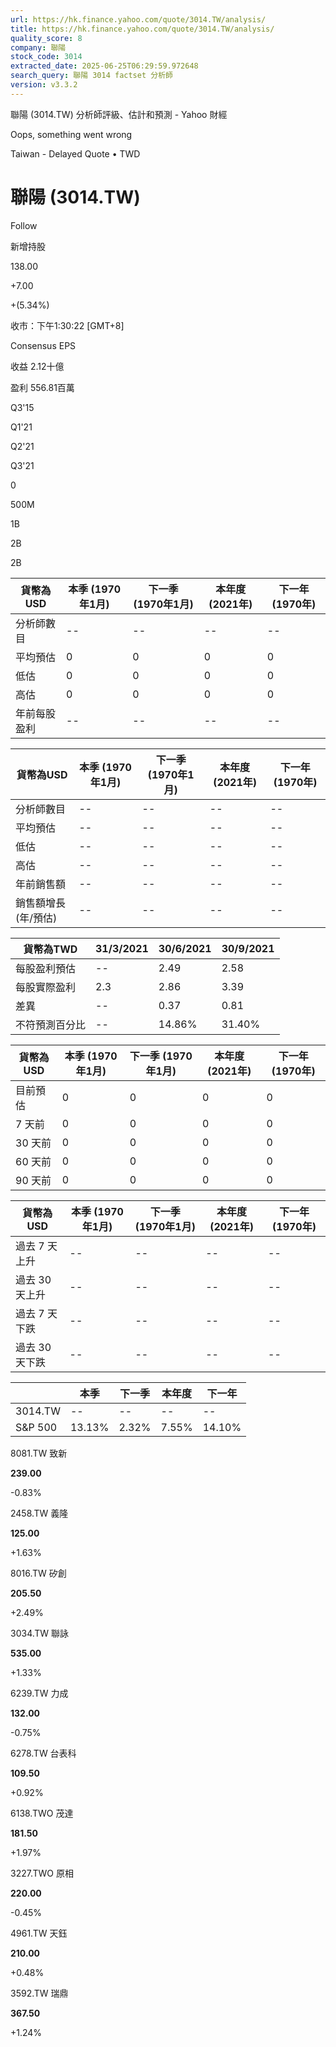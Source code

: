 ```yaml
---
url: https://hk.finance.yahoo.com/quote/3014.TW/analysis/
title: https://hk.finance.yahoo.com/quote/3014.TW/analysis/
quality_score: 8
company: 聯陽
stock_code: 3014
extracted_date: 2025-06-25T06:29:59.972648
search_query: 聯陽 3014 factset 分析師
version: v3.3.2
---
```


聯陽 (3014.TW) 分析師評級、估計和預測 - Yahoo 財經


Oops, something went wrong

 

Taiwan - Delayed Quote • TWD 

# 聯陽 (3014.TW)

Follow

 

新增持股

138.00

+7.00

+(5.34%)

收市：下午1:30:22 [GMT+8]

Consensus EPS

收益 2.12十億

盈利 556.81百萬

Q3'15

Q1'21

Q2'21

Q3'21

0

500M

1B

2B

2B

| 貨幣為USD | 本季 (1970年1月) | 下一季 (1970年1月) | 本年度 (2021年) | 下一年 (1970年) |
| --- | --- | --- | --- | --- |
| 分析師數目 | -- | -- | -- | -- |
| 平均預估 | 0 | 0 | 0 | 0 |
| 低估 | 0 | 0 | 0 | 0 |
| 高估 | 0 | 0 | 0 | 0 |
| 年前每股盈利 | -- | -- | -- | -- |

| 貨幣為USD | 本季 (1970年1月) | 下一季 (1970年1月) | 本年度 (2021年) | 下一年 (1970年) |
| --- | --- | --- | --- | --- |
| 分析師數目 | -- | -- | -- | -- |
| 平均預估 | -- | -- | -- | -- |
| 低估 | -- | -- | -- | -- |
| 高估 | -- | -- | -- | -- |
| 年前銷售額 | -- | -- | -- | -- |
| 銷售額增長 (年/預估) | -- | -- | -- | -- |

| 貨幣為TWD | 31/3/2021 | 30/6/2021 | 30/9/2021 |
| --- | --- | --- | --- |
| 每股盈利預估 | -- | 2.49 | 2.58 |
| 每股實際盈利 | 2.3 | 2.86 | 3.39 |
| 差異 | -- | 0.37 | 0.81 |
| 不符預測百分比 | -- | 14.86% | 31.40% |

| 貨幣為USD | 本季 (1970年1月) | 下一季 (1970年1月) | 本年度 (2021年) | 下一年 (1970年) |
| --- | --- | --- | --- | --- |
| 目前預估 | 0 | 0 | 0 | 0 |
| 7 天前 | 0 | 0 | 0 | 0 |
| 30 天前 | 0 | 0 | 0 | 0 |
| 60 天前 | 0 | 0 | 0 | 0 |
| 90 天前 | 0 | 0 | 0 | 0 |

| 貨幣為USD | 本季 (1970年1月) | 下一季 (1970年1月) | 本年度 (2021年) | 下一年 (1970年) |
| --- | --- | --- | --- | --- |
| 過去 7 天上升 | -- | -- | -- | -- |
| 過去 30 天上升 | -- | -- | -- | -- |
| 過去 7 天下跌 | -- | -- | -- | -- |
| 過去 30 天下跌 | -- | -- | -- | -- |

|  | 本季 | 下一季 | 本年度 | 下一年 |
| --- | --- | --- | --- | --- |
| 3014.TW | -- | -- | -- | -- |
| S&P 500 | 13.13% | 2.32% | 7.55% | 14.10% |

8081.TW  致新

**239.00**

-0.83%

2458.TW  義隆

**125.00**

+1.63%

8016.TW  矽創

**205.50**

+2.49%

3034.TW  聯詠

**535.00**

+1.33%

6239.TW  力成

**132.00**

-0.75%

6278.TW  台表科

**109.50**

+0.92%

6138.TWO  茂達

**181.50**

+1.97%

3227.TWO  原相

**220.00**

-0.45%

4961.TW  天鈺

**210.00**

+0.48%

3592.TW  瑞鼎

**367.50**

+1.24%